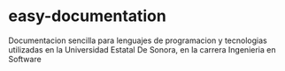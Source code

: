 # easy-documentation
Documentacion sencilla para lenguajes de programacion y tecnologias utilizadas en la Universidad Estatal De Sonora, en la carrera Ingenieria en Software
